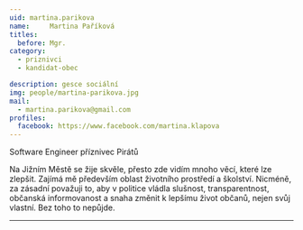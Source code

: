 ```yaml
---
uid: martina.parikova
name:     Martina Paříková
titles:
  before: Mgr.
category:
  - priznivci
  - kandidat-obec

description: gesce sociální
img: people/martina-parikova.jpg
mail:
  - martina.parikova@gmail.com
profiles:
  facebook: https://www.facebook.com/martina.klapova
---
```


Software Engineer
příznivec Pirátů


Na Jižním Městě se žije skvěle, přesto zde vidím mnoho věcí, které lze zlepšit. Zajímá mě především oblast životního prostředí a školství. Nicméně, za zásadní považuji to, aby v politice vládla slušnost, transparentnost, občanská informovanost a snaha změnit k lepšímu život občanů, nejen svůj vlastní. Bez toho to nepůjde.


---
